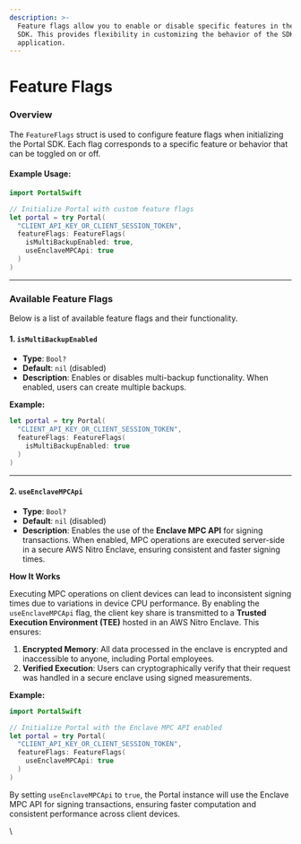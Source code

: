 ```yaml
---
description: >-
  Feature flags allow you to enable or disable specific features in the Portal
  SDK. This provides flexibility in customizing the behavior of the SDK for your
  application.
---
```


# Feature Flags

### Overview

The `FeatureFlags` struct is used to configure feature flags when initializing the Portal SDK. Each flag corresponds to a specific feature or behavior that can be toggled on or off.

#### Example Usage:

```swift
import PortalSwift

// Initialize Portal with custom feature flags
let portal = try Portal(
  "CLIENT_API_KEY_OR_CLIENT_SESSION_TOKEN", 
  featureFlags: FeatureFlags(
    isMultiBackupEnabled: true,
    useEnclaveMPCApi: true
  )
)
```

***

### Available Feature Flags

Below is a list of available feature flags and their functionality.

#### 1. `isMultiBackupEnabled`

* **Type**: `Bool?`
* **Default**: `nil` (disabled)
* **Description**: Enables or disables multi-backup functionality. When enabled, users can create multiple backups.

**Example:**

```swift
let portal = try Portal(
  "CLIENT_API_KEY_OR_CLIENT_SESSION_TOKEN", 
  featureFlags: FeatureFlags(
    isMultiBackupEnabled: true
  )
)
```

***

#### 2. `useEnclaveMPCApi`

* **Type**: `Bool?`
* **Default**: `nil` (disabled)
* **Description**: Enables the use of the **Enclave MPC API** for signing transactions. When enabled, MPC operations are executed server-side in a secure AWS Nitro Enclave, ensuring consistent and faster signing times.

**How It Works**

Executing MPC operations on client devices can lead to inconsistent signing times due to variations in device CPU performance. By enabling the `useEnclaveMPCApi` flag, the client key share is transmitted to a **Trusted Execution Environment (TEE)** hosted in an AWS Nitro Enclave. This ensures:

1. **Encrypted Memory**: All data processed in the enclave is encrypted and inaccessible to anyone, including Portal employees.
2. **Verified Execution**: Users can cryptographically verify that their request was handled in a secure enclave using signed measurements.

**Example:**

```swift
import PortalSwift

// Initialize Portal with the Enclave MPC API enabled
let portal = try Portal(
  "CLIENT_API_KEY_OR_CLIENT_SESSION_TOKEN", 
  featureFlags: FeatureFlags(
    useEnclaveMPCApi: true
  )
)
```

By setting `useEnclaveMPCApi` to `true`, the Portal instance will use the Enclave MPC API for signing transactions, ensuring faster computation and consistent performance across client devices.

\
